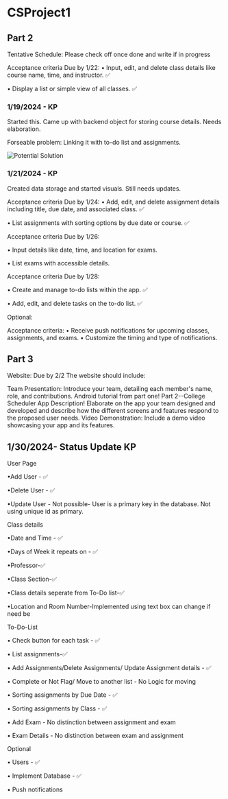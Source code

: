# CSProject1

## Part 2

Tentative Schedule: Please check off once done and write if in progress

Acceptance criteria Due by 1/22:
•	Input, edit, and delete class details like course name, time, and instructor. ✅

•	Display a list or simple view of all classes. ✅

### 1/19/2024 - KP
Started this. Came up with backend object for storing course details. Needs elaboration.

Forseable problem: Linking it with to-do list and assignments.

![Potential Solution](https://github.gatech.edu/kpammi3/CSProject1/blob/4e47b3d0a15f3c64c072aa47eb627f54e4fb5578/%20ScreenshotsForProgress/potentialStorageOption.png)

### 1/21/2024 - KP
Created data storage and started visuals. Still needs updates.



Acceptance criteria Due by 1/24:
•	Add, edit, and delete assignment details including title, due date, and associated class. ✅

•	List assignments with sorting options by due date or course. ✅

Acceptance criteria Due by 1/26:

•	Input details like date, time, and location for exams.

•	List exams with accessible details.

Acceptance criteria Due by 1/28:

•	Create and manage to-do lists within the app. ✅

•	Add, edit, and delete tasks on the to-do list. ✅


Optional:

Acceptance criteria:
•	Receive push notifications for upcoming classes, assignments, and exams.
•	Customize the timing and type of notifications.

## Part 3

Website: Due by 2/2
The website should include:

Team Presentation: Introduce your team, detailing each member's name, role, and contributions.
Android tutorial from part one!
Part 2--College Scheduler App Description! Elaborate on the app your team designed and developed and describe how the different screens and features respond to the proposed user needs.
Video Demonstration: Include a demo video showcasing your app and its features.


## 1/30/2024- Status Update KP

User Page

•Add User - ✅

•Delete User - ✅

•Update User - Not possible- User is a primary key in the database. Not using unique id as primary.


Class details

•Date and Time - ✅

•Days of Week it repeats on - ✅

•Professor-✅

•Class Section-✅

•Class details seperate from To-Do list-✅

•Location and Room Number-Implemented using text box can change if need be


To-Do-List

• Check button for each task - ✅

• List assignments-✅

• Add Assignments/Delete Assignments/ Update Assignment details - ✅

• Complete or Not Flag/ Move to another list - No Logic for moving

• Sorting assignments by Due Date - ✅

• Sorting assignments by Class - ✅

• Add Exam - No distinction between assignment and exam

• Exam Details - No distinction between exam and assignment



Optional

• Users - ✅

• Implement Database - ✅

• Push notifications

